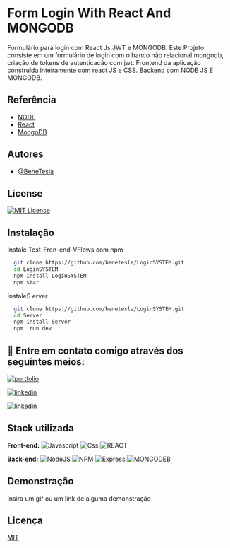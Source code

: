 
# Form Login With React And MONGODB

Formulário para login com React Js,JWT e  MONGODB.
Este Projeto consiste em um formulário de login com o banco não relacional mongodb, criação de tokens de autenticação com jwt.
Frontend da aplicação construída inteiramente com react JS e CSS.
Backend com NODE JS E MONGODB.





## Referência

 - [NODE](https://nodejs.org/en/)
 - [React](https://reactjs.org/docs/create-a-new-react-app.html)
 - [MongoDB](https://www.mongodb.com/docs/realm/)

 

## Autores

- [@BeneTesla](https://github.com/benetesla)


## License

[![MIT License](https://img.shields.io/badge/License-MIT-green.svg)](https://choosealicense.com/licenses/mit/)


## Instalação

Instale Test-Fron-end-VFlows com npm

```bash
  git clone https://github.com/benetesla/LoginSYSTEM.git
  cd LoginSYSTEM
  npm install LoginSYSTEM  
  npm star
```
InstaleS erver

```bash
  git clone https://github.com/benetesla/LoginSYSTEM.git
  cd Server
  npm install Server  
  npm  run dev
```
    
## 🔗 Entre em contato comigo através dos seguintes meios:

[![portfolio](https://img.shields.io/badge/my_portfolio-000?style=for-the-badge&logo=ko-fi&logoColor=white)](https://bene-teslav1.vercel.app/)

[![linkedin](https://img.shields.io/badge/linkedin-0A66C2?style=for-the-badge&logo=linkedin&logoColor=white)](https://www.linkedin.com/in/bene-tesla/)

[![linkedin](https://img.shields.io/badge/Instagram-E4405F?style=for-the-badge&logo=instagram&logoColor=white)](https://www.instagram.com/bene_tesla/)



## Stack utilizada

**Front-end:**
![Javascript](https://img.shields.io/badge/JavaScript-323330?style=for-the-badge&logo=javascript&logoColor=F7DF1E)
![Css](https://img.shields.io/badge/CSS3-1572B6?style=for-the-badge&logo=css3&logoColor=white)
![REACT](https://img.shields.io/badge/React-20232A?style=for-the-badge&logo=react&logoColor=61DAFB)

**Back-end:** ![NodeJS](https://img.shields.io/badge/Node.js-339933?style=for-the-badge&logo=nodedotjs&logoColor=white)
![NPM](https://img.shields.io/badge/npm-CB3837?style=for-the-badge&logo=npm&logoColor=white)
![Express](https://img.shields.io/badge/Express.js-000000?style=for-the-badge&logo=express&logoColor=white)
![MONGODEB](https://img.shields.io/badge/MongoDB-4EA94B?style=for-the-badge&logo=mongodb&logoColor=white)
## Demonstração

Insira um gif ou um link de alguma demonstração


## Licença

[MIT](https://choosealicense.com/licenses/mit/)

